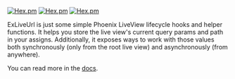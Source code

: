 [![Hex.pm](https://img.shields.io/hexpm/v/ex_live_url?color=g&label=docs)](https://hexdocs.pm/ex_live_url/ExLiveUrl.html)
[![Hex.pm](https://img.shields.io/hexpm/v/ex_live_url?color=g)](https://hex.pm/packages/ex_live_url)
[![Hex.pm](https://img.shields.io/hexpm/l/ex_live_url)](https://spdx.org/licenses/MIT.html)
 
ExLiveUrl is just some simple Phoenix LiveView lifecycle hooks and helper functions. It helps you store the live view's current query params and path in your assigns. Additionally, it exposes ways to work with those values both synchronously (only from the root live view) and asynchronously (from anywhere).

You can read more in the [docs](https://hexdocs.pm/ex_live_url/ExLiveUrl.html).
